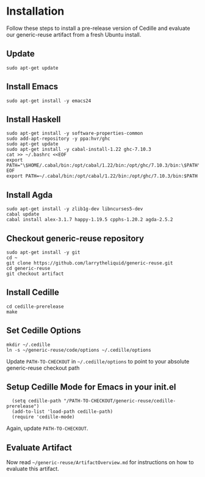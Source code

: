 # Installation

Follow these steps to install a pre-release version of Cedille 
and evaluate our generic-reuse artifact from a fresh Ubuntu install.

## Update
```
sudo apt-get update
```

## Install Emacs
```
sudo apt-get install -y emacs24
```

## Install Haskell
```
sudo apt-get install -y software-properties-common
sudo add-apt-repository -y ppa:hvr/ghc
sudo apt-get update
sudo apt-get install -y cabal-install-1.22 ghc-7.10.3
cat >> ~/.bashrc <<EOF
export PATH="\$HOME/.cabal/bin:/opt/cabal/1.22/bin:/opt/ghc/7.10.3/bin:\$PATH"
EOF
export PATH=~/.cabal/bin:/opt/cabal/1.22/bin:/opt/ghc/7.10.3/bin:$PATH
```

## Install Agda
```
sudo apt-get install -y zlib1g-dev libncurses5-dev
cabal update
cabal install alex-3.1.7 happy-1.19.5 cpphs-1.20.2 agda-2.5.2
```

## Checkout generic-reuse repository
```
sudo apt-get install -y git
cd ~
git clone https://github.com/larrytheliquid/generic-reuse.git
cd generic-reuse
git checkout artifact
```

## Install Cedille
```
cd cedille-prerelease
make
```

## Set Cedille Options
```
mkdir ~/.cedille
ln -s ~/generic-reuse/code/options ~/.cedille/options
```
Update `PATH-TO-CHECKOUT` in `~/.cedille/options` to point
to your absolute generic-reuse checkout path

## Setup Cedille Mode for Emacs in your init.el
```
  (setq cedille-path "/PATH-TO-CHECKOUT/generic-reuse/cedille-prerelease")
  (add-to-list 'load-path cedille-path)
  (require 'cedille-mode)
```
Again, update `PATH-TO-CHECKOUT`.

## Evaluate Artifact
Now read `~/generic-reuse/ArtifactOverview.md`
for instructions on how to evaluate this artifact.


